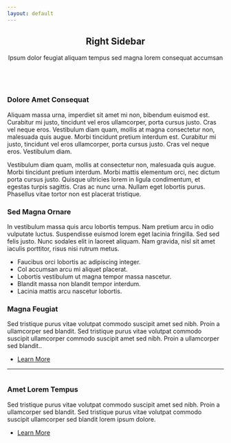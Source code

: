 ```yaml
---
layout: default
---
```


<!-- Main -->
<div id="main" class="wrapper style1">
	<div class="container">
		<header class="major">
			<h2>Right Sidebar</h2>
			<p>Ipsum dolor feugiat aliquam tempus sed magna lorem consequat accumsan</p>
		</header>
		<div class="row 150%">
			<div class="8u 12u$(medium)">
			<!-- Content -->
			<section id="content">
				<a href="{{ site.url }}{{ site.baseurl }}/#" class="image fit"><img src="{{ site.url }}{{ site.baseurl }}/images/pic06.jpg" alt="" /></a>
				<h3>Dolore Amet Consequat</h3>
				<p>Aliquam massa urna, imperdiet sit amet mi non, bibendum euismod est. Curabitur mi justo, tincidunt vel eros ullamcorper, porta cursus justo. Cras vel neque eros. Vestibulum diam quam, mollis at magna consectetur non, malesuada quis augue. Morbi tincidunt pretium interdum est. Curabitur mi justo, tincidunt vel eros ullamcorper, porta cursus justo. Cras vel neque eros. Vestibulum diam.</p>
				<p>Vestibulum diam quam, mollis at consectetur non, malesuada quis augue. Morbi tincidunt pretium interdum. Morbi mattis elementum orci, nec dictum porta cursus justo. Quisque ultricies lorem in ligula condimentum, et egestas turpis sagittis. Cras ac nunc urna. Nullam eget lobortis purus. Phasellus vitae tortor non est placerat tristique.</p>
				<h3>Sed Magna Ornare</h3>
				<p>In vestibulum massa quis arcu lobortis tempus. Nam pretium arcu in odio vulputate luctus. Suspendisse euismod lorem eget lacinia fringilla. Sed sed felis justo. Nunc sodales elit in laoreet aliquam. Nam gravida, nisl sit amet iaculis porttitor, risus nisi rutrum metus.</p>
				<ul>
					<li>Faucibus orci lobortis ac adipiscing integer.</li>
					<li>Col accumsan arcu mi aliquet placerat.</li>
					<li>Lobortis vestibulum ut magna tempor massa nascetur.</li>
					<li>Blandit massa non blandit tempor interdum.</li>
					<li>Lacinia mattis arcu nascetur lobortis.</li>
				</ul>
			</section>
			</div>
			<div class="4u$ 12u$(medium)">
				<!-- Sidebar -->
				<section id="sidebar">
					<section>
						<h3>Magna Feugiat</h3>
						<p>Sed tristique purus vitae volutpat commodo suscipit amet sed nibh. Proin a ullamcorper sed blandit. Sed tristique purus vitae volutpat commodo suscipit ullamcorper commodo suscipit amet sed nibh. Proin a ullamcorper sed blandit..</p>
						<footer>
							<ul class="actions">
								<li><a href="{{ site.url }}{{ site.baseurl }}/#" class="button">Learn More</a></li>
							</ul>
						</footer>
					</section>
					<hr />
					<section>
						<a href="{{ site.url }}{{ site.baseurl }}/#" class="image fit"><img src="{{ site.url }}{{ site.baseurl }}/images/pic07.jpg" alt="" /></a>
						<h3>Amet Lorem Tempus</h3>
						<p>Sed tristique purus vitae volutpat commodo suscipit amet sed nibh. Proin a ullamcorper sed blandit. Sed tristique purus vitae volutpat commodo suscipit ullamcorper sed blandit lorem ipsum dolore.</p>
						<footer>
							<ul class="actions">
								<li><a href="{{ site.url }}{{ site.baseurl }}/#" class="button">Learn More</a></li>
							</ul>
						</footer>
					</section>
				</section>
			</div>
		</div>
	</div>
</div>